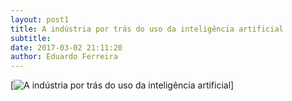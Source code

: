 ```yaml
---
layout: post1
title: A indústria por trás do uso da inteligência artificial
subtitle: 
date: 2017-03-02 21:11:20
author: Eduardo Ferreira
---
```


[![A indústria por trás do uso da inteligência artificial](<alt="http://g1.globo.com/globo-news/mundo-sa/videos/t/mundo-sa/v/mundo-sa-a-industria-por-tras-do-uso-da-inteligencia-artificial/5722713/" />)] 
